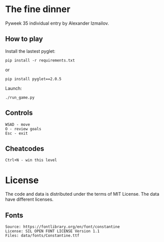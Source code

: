 The fine dinner
===============

Pyweek 35 individual entry by Alexander Izmailov.

How to play
-----------

Install the lastest pyglet:

    pip install -r requirements.txt

or

    pip install pyglet==2.0.5

Launch:

    ./run_game.py

Controls
--------

    WSAD - move
    O - review goals
    Esc - exit

Cheatcodes
----------
    Ctrl+N - win this level

License
=======

The code and data is distributed under the terms of MIT License.
The data have different licenses.

Fonts
-----
    Source: https://fontlibrary.org/en/font/constantine
    License: SIL OPEN FONT LICENSE Version 1.1
    Files: data/fonts/Constantine.ttf





